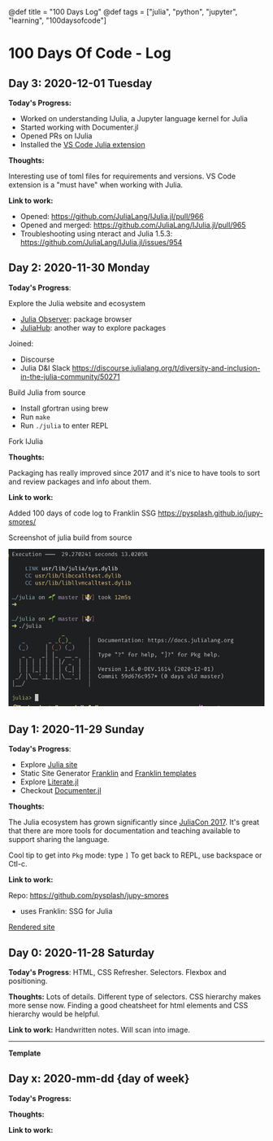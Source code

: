 @def title = "100 Days Log"
@def tags = ["julia", "python", "jupyter", "learning", "100daysofcode"]

# 100 Days Of Code - Log

## Day 3: 2020-12-01 Tuesday

**Today's Progress:**

- Worked on understanding IJulia, a Jupyter language kernel for Julia
- Started working with Documenter.jl
- Opened PRs on IJulia
- Installed the [VS Code Julia extension](https://github.com/julia-vscode/julia-vscode)
  
**Thoughts:**

Interesting use of toml files for requirements and versions. VS Code
extension is a "must have" when working with Julia.

**Link to work:**

- Opened: <https://github.com/JuliaLang/IJulia.jl/pull/966>
- Opened and merged: <https://github.com/JuliaLang/IJulia.jl/pull/965>
- Troubleshooting using nteract and Julia 1.5.3: <https://github.com/JuliaLang/IJulia.jl/issues/954>

## Day 2: 2020-11-30 Monday

**Today's Progress**:

Explore the Julia website and ecosystem
- [Julia Observer](https://juliaobserver.com/about): package browser
- [JuliaHub](https://juliahub.com/ui/Home): another way to explore packages

Joined:
- Discourse
- Julia D&I Slack <https://discourse.julialang.org/t/diversity-and-inclusion-in-the-julia-community/50271>

Build Julia from source
- Install gfortran using brew
- Run `make`
- Run `./julia` to enter REPL

Fork IJulia

**Thoughts:**

Packaging has really improved since 2017 and it's nice to have tools to
sort and review packages and info about them.

**Link to work:**

Added 100 days of code log to Franklin SSG <https://pysplash.github.io/jupy-smores/>

Screenshot of julia build from source

![](/assets/julia-source-repl.png)

## Day 1: 2020-11-29 Sunday

**Today's Progress**:

- Explore [Julia site](https://julialang.org/)
- Static Site Generator [Franklin](https://github.com/tlienart/Franklin.jl) and [Franklin templates](https://github.com/tlienart/FranklinTemplates.jl)
- Explore [Literate.jl](https://fredrikekre.github.io/Literate.jl/v2/)
- Checkout [Documenter.jl](https://juliadocs.github.io/Documenter.jl/stable/)

**Thoughts:**

The Julia ecosystem has grown significantly since [JuliaCon 2017](https://juliacon.org/2017/).
It's great that there are more tools for documentation and
teaching available to support sharing the language.

Cool tip to get into `Pkg` mode: type `]`
To get back to REPL, use backspace or Ctl-c.

**Link to work:**

Repo: <https://github.com/pysplash/jupy-smores>
- uses Franklin: SSG for Julia

[Rendered site](https://pysplash.github.io/jupy-smores)




## Day 0: 2020-11-28 Saturday

**Today's Progress**:
HTML, CSS Refresher. Selectors. Flexbox and positioning.

**Thoughts:**
Lots of details. Different type of selectors. CSS hierarchy makes
more sense now. Finding a good cheatsheet for html elements and
CSS hierarchy would be helpful.

**Link to work:**
Handwritten notes. Will scan into image.

---

**Template**
## Day x: 2020-mm-dd {day of week}

**Today's Progress:**

**Thoughts:**

**Link to work:**
